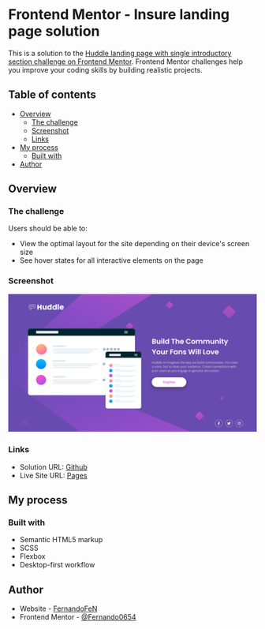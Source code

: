 # Frontend Mentor - Insure landing page solution


This is a solution to the [Huddle landing page with single introductory section challenge on Frontend Mentor](https://www.frontendmentor.io/challenges/huddle-landing-page-with-a-single-introductory-section-B_2Wvxgi0). Frontend Mentor challenges help you improve your coding skills by building realistic projects. 

## Table of contents

- [Overview](#overview)
  - [The challenge](#the-challenge)
  - [Screenshot](#screenshot)
  - [Links](#Links)
- [My process](#my-process)
  - [Built with](#built-with)
- [Author](#author)

## Overview

### The challenge

Users should be able to:

- View the optimal layout for the site depending on their device's screen size
- See hover states for all interactive elements on the page

### Screenshot

![Screenshot](./screenshot.png)

### Links

- Solution URL: [Github](https://github.com/Fernando0654/FEM_21_Single-HuddleLandingPage.git)
- Live Site URL: [Pages](https://fernando0654.github.io/FEM_21_Single-HuddleLandingPage/)

## My process

### Built with

- Semantic HTML5 markup
- SCSS
- Flexbox
- Desktop-first workflow

## Author

- Website - [FernandoFeN](https://fernando0654.github.io/Portafolio-React/)
- Frontend Mentor - [@Fernando0654](https://www.frontendmentor.io/profile/Fernando0654)